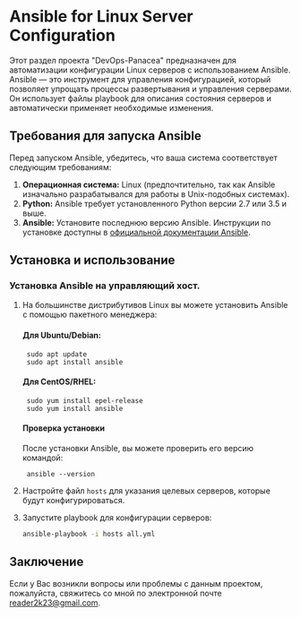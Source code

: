 # Ansible for Linux Server Configuration

Этот раздел проекта "DevOps-Panacea" предназначен для автоматизации конфигурации Linux серверов с использованием Ansible. Ansible — это инструмент для управления конфигурацией, который позволяет упрощать процессы развертывания и управления серверами. Он использует файлы playbook для описания состояния серверов и автоматически применяет необходимые изменения.


## Требования для запуска Ansible

Перед запуском Ansible, убедитесь, что ваша система соответствует следующим требованиям:

1. **Операционная система:** Linux (предпочтительно, так как Ansible изначально разрабатывался для работы в Unix-подобных системах).
2. **Python:** Ansible требует установленного Python версии 2.7 или 3.5 и выше.
3. **Ansible:** Установите последнюю версию Ansible. Инструкции по установке доступны в [официальной документации Ansible](https://docs.ansible.com/ansible/latest/installation_guide/intro_installation.html).


## Установка и использование

### Установка Ansible на управляющий хост.

1. На большинстве дистрибутивов Linux вы можете установить Ansible с помощью пакетного менеджера:
    #### Для Ubuntu/Debian:

        sudo apt update
        sudo apt install ansible

    #### Для CentOS/RHEL:

        sudo yum install epel-release
        sudo yum install ansible

    #### Проверка установки

    После установки Ansible, вы можете проверить его версию командой:

        ansible --version

2. Настройте файл `hosts` для указания целевых серверов, которые будут конфигурироваться.

3. Запустите playbook для конфигурации серверов:

    ```bash
    ansible-playbook -i hosts all.yml
    ```

## Заключение

Если у Вас возникли вопросы или проблемы с данным проектом, пожалуйста, свяжитесь со мной по электронной почте [reader2k23@gmail.com](mailto:reader2k23@gmail.com).

